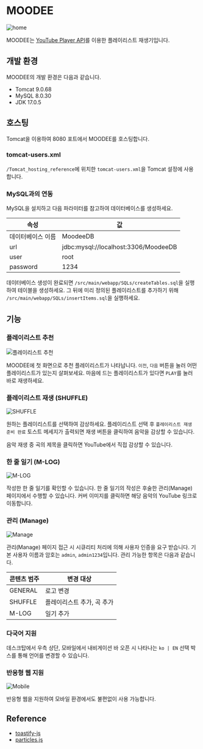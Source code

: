 # MOODEE

![home](./docs/home.png)

MOODEE는 [YouTube Player API]("https://developers.google.com/youtube/iframe_api_reference?hl=ko")를 이용한 플레이리스트 재생기입니다.

## 개발 환경

MOODEE의 개발 환경은 다음과 같습니다.

- Tomcat 9.0.68
- MySQL 8.0.30
- JDK 17.0.5

## 호스팅

Tomcat을 이용하여 8080 포트에서 MOODEE를 호스팅합니다.

### tomcat-users.xml

`/Tomcat_hosting_reference`에 위치한 `tomcat-users.xml`을 Tomcat 설정에 사용합니다.

### MySQL과의 연동

MySQL을 설치하고 다음 파라미터를 참고하여 데이터베이스를 생성하세요.

| 속성              | 값                                   |
| ----------------- | ------------------------------------ |
| 데이터베이스 이름 | MoodeeDB                             |
| url               | jdbc:mysql://localhost:3306/MoodeeDB |
| user              | root                                 |
| password          | 1234                                 |

데이터베이스 생성이 완료되면 `/src/main/webapp/SQLs/createTables.sql`을 실행하여 테이블을 생성하세요. 그 뒤에 미리 정의된 플레이리스트를 추가하기 위해 `/src/main/webapp/SQLs/insertItems.sql`을 실행하세요.

## 기능

### 플레이리스트 추천

![플레이리스트 추천](./docs/p_recommend.png)

MOODEE에 첫 화면으로 추천 플레이리스트가 나타납니다. `이전`, `다음` 버튼을 눌러 어떤 플레이리스트가 있는지 살펴보세요. 마음에 드는 플레이리스트가 있다면 `PLAY`를 눌러 바로 재생하세요.

### 플레이리스트 재생 (SHUFFLE)

![SHUFFLE](./docs/shuffle.png)

원하는 플레이리스트를 선택하여 감상하세요. 플레이리스트 선택 후 `플레이리스트 재생 준비 완료` 토스트 메세지가 출력되면 재생 버튼을 클릭하여 음악을 감상할 수 있습니다.

음악 재생 중 곡의 제목을 클릭하면 YouTube에서 직접 감상할 수 있습니다.

### 한 줄 일기 (M-LOG)

![M-LOG](./docs/mlog.png)

작성한 한 줄 일기를 확인할 수 있습니다. 한 줄 일기의 작성은 후술한 관리(Manage) 페이지에서 수행할 수 있습니다. 커버 이미지를 클릭하면 해당 음악의 YouTube 링크로 이동합니다.

### 관리 (Manage)

![Manage](./docs/manage.png)

관리(Manage) 페이지 접근 시 시큐리티 처리에 의해 사용자 인증을 요구 받습니다. 기본 사용자 이름과 암호는 `admin`, `admin1234`입니다. 관리 가능한 항목은 다음과 같습니다.

| 콘텐츠 범주 | 변경 대상                  |
| ----------- | -------------------------- |
| GENERAL     | 로고 변경                  |
| SHUFFLE     | 플레이리스트 추가, 곡 추가 |
| M-LOG       | 일기 추가                  |

### 다국어 지원

데스크탑에서 우측 상단, 모바일에서 내비게이션 바 오픈 시 나타나는 `ko | EN` 선택 박스를 통해 언어를 변경할 수 있습니다.

### 반응형 웹 지원

![Mobile](./docs/mobile.png)

반응형 웹을 지원하여 모바일 환경에서도 불편없이 사용 가능합니다.

## Reference

- [toastify-js]("https://github.com/apvarun/toastify-js")
- [particles.js]("https://github.com/marcbruederlin/particles.js")
